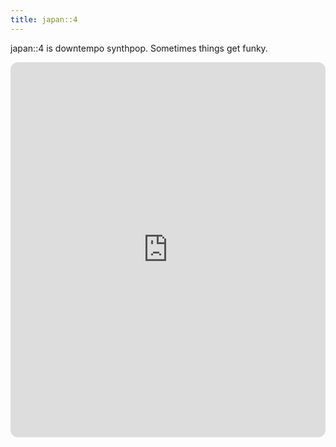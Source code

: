 ```yaml
---
title: japan::4
---
```

japan::4 is downtempo synthpop. Sometimes things get funky.

<iframe style="border-radius:12px" src="https://open.spotify.com/embed/artist/3OUGfkOV5BQ1lXMbHBGKuD?utm_source=generator" width="100%" height="600px" frameBorder="0" allowfullscreen="true" allow="autoplay; clipboard-write; encrypted-media; fullscreen; picture-in-picture" loading="lazy"></iframe>
